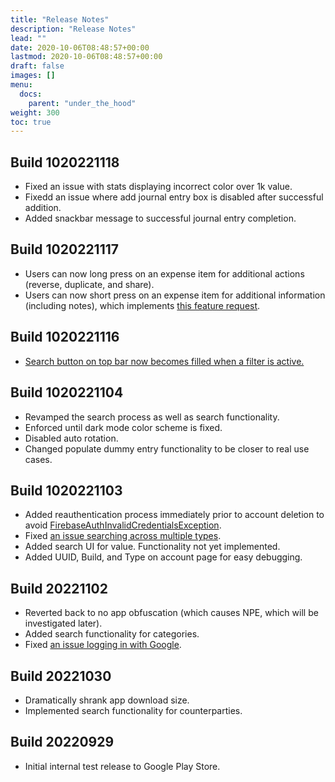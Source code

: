 ```yaml
---
title: "Release Notes"
description: "Release Notes"
lead: ""
date: 2020-10-06T08:48:57+00:00
lastmod: 2020-10-06T08:48:57+00:00
draft: false
images: []
menu:
  docs:
    parent: "under_the_hood"
weight: 300
toc: true
---
```


## Build 1020221118

* Fixed an issue with stats displaying incorrect color over 1k value.
* Fixedd an issue where add journal entry box is disabled after successful addition.
* Added snackbar message to successful journal entry completion.

## Build 1020221117

* Users can now long press on an expense item for additional actions (reverse, duplicate, and share).
* Users can now short press on an expense item for additional information (including notes), which implements [this feature request](https://github.com/EndianTribe/Reconcile-Issues-Tracker-Public/issues/5).

## Build 1020221116

* [Search button on top bar now becomes filled when a filter is active.](https://github.com/EndianTribe/Reconcile-Issues-Tracker-Public/issues/6)

## Build 1020221104

* Revamped the search process as well as search functionality.
* Enforced until dark mode color scheme is fixed.
* Disabled auto rotation.
* Changed populate dummy entry functionality to be closer to real use cases.

## Build 1020221103

* Added reauthentication process immediately prior to account deletion to avoid [FirebaseAuthInvalidCredentialsException](https://firebase.google.com/docs/reference/android/com/google/firebase/auth/FirebaseAuthInvalidCredentialsException).
* Fixed [an issue searching across multiple types](https://github.com/EndianTribe/Reconcile-Issues-Tracker-Public/issues/3).
* Added search UI for value. Functionality not yet implemented.
* Added UUID, Build, and Type on account page for easy debugging.

## Build 20221102

* Reverted back to no app obfuscation (which causes NPE, which will be investigated later).
* Added search functionality for categories.
* Fixed [an issue logging in with Google](https://github.com/EndianTribe/Reconcile-Issues-Tracker-Public/issues/1).

## Build 20221030

* Dramatically shrank app download size.
* Implemented search functionality for counterparties.

## Build 20220929

* Initial internal test release to Google Play Store.
